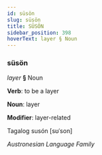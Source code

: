 ```yaml
---
id: süsön
slug: süsön
title: SÜSÖN
sidebar_position: 398
hoverText: layer § Noun
---
```


### süsön

*layer* **§** Noun

**Verb**: to be a layer

**Noun**: layer

**Modifier**: layer-related

Tagalog susón [sʊˈson]

*Austronesian Language Family*